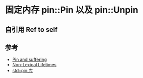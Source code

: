 # 固定内存 pin::Pin 以及 pin::Unpin

## 自引用 Ref to self

## 参考

- [Pin and suffering](https://fasterthanli.me/articles/pin-and-suffering)
- [Non-Lexical Lifetimes](https://rust-lang.github.io/rfcs/2094-nll.html)
- [std::pin 库](https://doc.rust-lang.org/std/pin/index.html)
